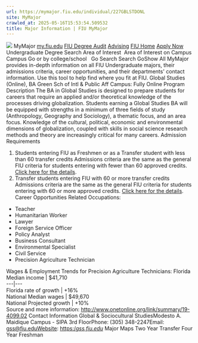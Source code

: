 ```yaml
---
url: https://mymajor.fiu.edu/individual/227GBLSTDONL
site: MyMajor
crawled_at: 2025-05-16T15:53:54.509532
title: Major Information | FIU MyMajor
---
```


![](https://mymajor.fiu.edu/assets/logo-T4VPR2BI.png)
MyMajor
[my.fiu.edu](https://my.fiu.edu/)
[FIU Degree Audit](https://dasa.fiu.edu/all-departments/advising/panther-success-hub/panther-degree-audit/)
[Advising](https://advising.fiu.edu)
[FIU Home](https://www.fiu.edu/)
[Apply Now](https://admissions.fiu.edu/)
Undergraduate Degree Search
Area of Interest
​
Area of Interest
on
Campus
​
Campus
Go
or by college/school
​
​
Go
Search
Search
GoShow All
MyMajor provides in-depth information on all FIU Undergraduate majors, their admissions criteria, career opportunities, and their departments' contact information. Use this tool to help find where you fit at FIU.
Global Studies (Online),
BA
Green Sch of Intl & Public Aff
Campus:
Fully Online
Program Description
The BA in Global Studies is designed to prepare students for careers that require an applied and/or theoretical knowledge of the processes driving globalization. Students earning a Global Studies BA will be equipped with strengths in a minimum of three fields of study (Anthropology, Geography and Sociology), a thematic focus, and an area focus. Knowledge of the cultural, political, economic and environmental dimensions of globalization, coupled with skills in social science research methods and theory are increasingly critical for many careers.
Admission Requirements
1. Students entering FIU as Freshmen or as a Transfer student with less than 60 transfer credits
Admissions criteria are the same as the general FIU criteria for students entering with fewer than 60 approved credits. [Click here for the details](http://admissions.fiu.edu/apply/freshman/).
2. Transfer students entering FIU with 60 or more transfer credits
Admissions criteria are the same as the general FIU criteria for students entering with 60 or more approved credits. [Click here for the details](http://admissions.fiu.edu/apply/transfer/).
Career Opportunities
Related Occupations:
  * Teacher
  * Humanitarian Worker
  * Lawyer
  * Foreign Service Officer
  * Policy Analyst
  * Business Consultant
  * Environmental Specialist
  * Civil Service
  * Precision Agriculture Technician


Wages & Employment Trends for Precision Agriculture Technicians:
Florida Median income | $41,710  
---|---  
Florida rate of growth | +16%  
National Median wages | $49,670  
National Projected growth | +10%  
Source and more information: <http://www.onetonline.org/link/summary/19-4099.02>
Contact Information
Global & Sociocultural StudiesModesto A. Maidique Campus - SIPA 3rd FloorPhone: (305) 348-2247Email: gss@fiu.eduWebsite: [https:/_gss.fiu.edu_](https://gss.fiu.edu/)
Major Maps
Two Year Transfer
Four Year Freshman
